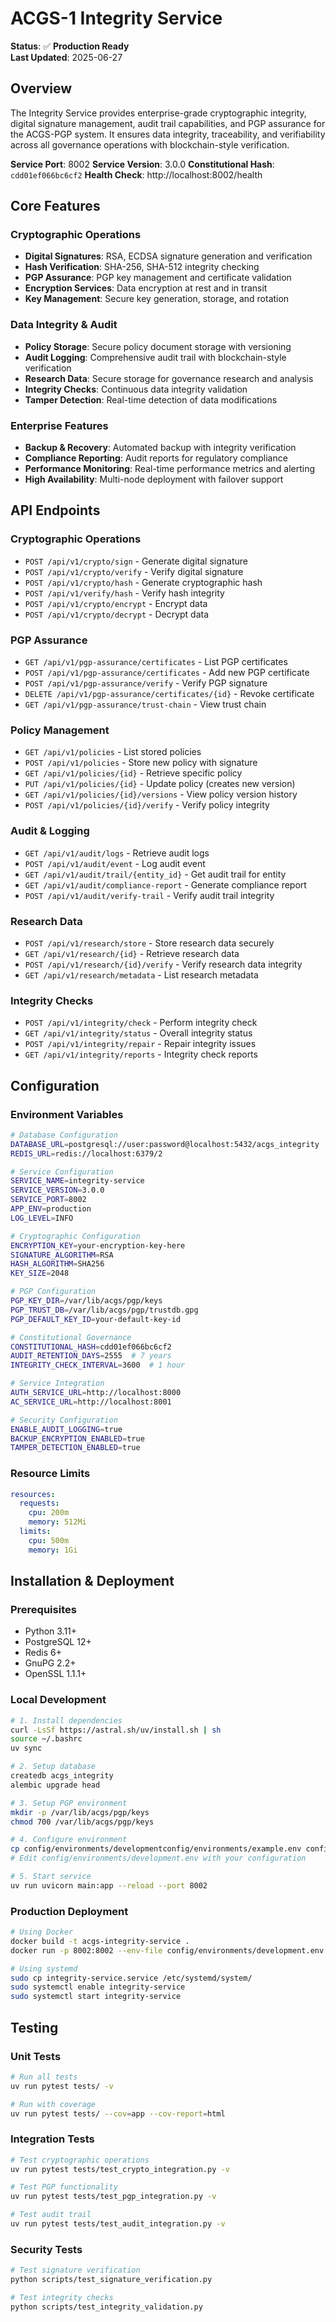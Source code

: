 # ACGS-1 Integrity Service

**Status**: ✅ **Production Ready**  
**Last Updated**: 2025-06-27

## Overview

The Integrity Service provides enterprise-grade cryptographic integrity, digital signature management, audit trail capabilities, and PGP assurance for the ACGS-PGP system. It ensures data integrity, traceability, and verifiability across all governance operations with blockchain-style verification.

**Service Port**: 8002
**Service Version**: 3.0.0
**Constitutional Hash**: `cdd01ef066bc6cf2`
**Health Check**: http://localhost:8002/health

## Core Features

### Cryptographic Operations

- **Digital Signatures**: RSA, ECDSA signature generation and verification
- **Hash Verification**: SHA-256, SHA-512 integrity checking
- **PGP Assurance**: PGP key management and certificate validation
- **Encryption Services**: Data encryption at rest and in transit
- **Key Management**: Secure key generation, storage, and rotation

### Data Integrity & Audit

- **Policy Storage**: Secure policy document storage with versioning
- **Audit Logging**: Comprehensive audit trail with blockchain-style verification
- **Research Data**: Secure storage for governance research and analysis
- **Integrity Checks**: Continuous data integrity validation
- **Tamper Detection**: Real-time detection of data modifications

### Enterprise Features

- **Backup & Recovery**: Automated backup with integrity verification
- **Compliance Reporting**: Audit reports for regulatory compliance
- **Performance Monitoring**: Real-time performance metrics and alerting
- **High Availability**: Multi-node deployment with failover support

## API Endpoints

### Cryptographic Operations

- `POST /api/v1/crypto/sign` - Generate digital signature
- `POST /api/v1/crypto/verify` - Verify digital signature
- `POST /api/v1/crypto/hash` - Generate cryptographic hash
- `POST /api/v1/verify/hash` - Verify hash integrity
- `POST /api/v1/crypto/encrypt` - Encrypt data
- `POST /api/v1/crypto/decrypt` - Decrypt data

### PGP Assurance

- `GET /api/v1/pgp-assurance/certificates` - List PGP certificates
- `POST /api/v1/pgp-assurance/certificates` - Add new PGP certificate
- `POST /api/v1/pgp-assurance/verify` - Verify PGP signature
- `DELETE /api/v1/pgp-assurance/certificates/{id}` - Revoke certificate
- `GET /api/v1/pgp-assurance/trust-chain` - View trust chain

### Policy Management

- `GET /api/v1/policies` - List stored policies
- `POST /api/v1/policies` - Store new policy with signature
- `GET /api/v1/policies/{id}` - Retrieve specific policy
- `PUT /api/v1/policies/{id}` - Update policy (creates new version)
- `GET /api/v1/policies/{id}/versions` - View policy version history
- `POST /api/v1/policies/{id}/verify` - Verify policy integrity

### Audit & Logging

- `GET /api/v1/audit/logs` - Retrieve audit logs
- `POST /api/v1/audit/event` - Log audit event
- `GET /api/v1/audit/trail/{entity_id}` - Get audit trail for entity
- `GET /api/v1/audit/compliance-report` - Generate compliance report
- `POST /api/v1/audit/verify-trail` - Verify audit trail integrity

### Research Data

- `POST /api/v1/research/store` - Store research data securely
- `GET /api/v1/research/{id}` - Retrieve research data
- `POST /api/v1/research/{id}/verify` - Verify research data integrity
- `GET /api/v1/research/metadata` - List research metadata

### Integrity Checks

- `POST /api/v1/integrity/check` - Perform integrity check
- `GET /api/v1/integrity/status` - Overall integrity status
- `POST /api/v1/integrity/repair` - Repair integrity issues
- `GET /api/v1/integrity/reports` - Integrity check reports

## Configuration

### Environment Variables

```bash
# Database Configuration
DATABASE_URL=postgresql://user:password@localhost:5432/acgs_integrity
REDIS_URL=redis://localhost:6379/2

# Service Configuration
SERVICE_NAME=integrity-service
SERVICE_VERSION=3.0.0
SERVICE_PORT=8002
APP_ENV=production
LOG_LEVEL=INFO

# Cryptographic Configuration
ENCRYPTION_KEY=your-encryption-key-here
SIGNATURE_ALGORITHM=RSA
HASH_ALGORITHM=SHA256
KEY_SIZE=2048

# PGP Configuration
PGP_KEY_DIR=/var/lib/acgs/pgp/keys
PGP_TRUST_DB=/var/lib/acgs/pgp/trustdb.gpg
PGP_DEFAULT_KEY_ID=your-default-key-id

# Constitutional Governance
CONSTITUTIONAL_HASH=cdd01ef066bc6cf2
AUDIT_RETENTION_DAYS=2555  # 7 years
INTEGRITY_CHECK_INTERVAL=3600  # 1 hour

# Service Integration
AUTH_SERVICE_URL=http://localhost:8000
AC_SERVICE_URL=http://localhost:8001

# Security Configuration
ENABLE_AUDIT_LOGGING=true
BACKUP_ENCRYPTION_ENABLED=true
TAMPER_DETECTION_ENABLED=true
```

### Resource Limits

```yaml
resources:
  requests:
    cpu: 200m
    memory: 512Mi
  limits:
    cpu: 500m
    memory: 1Gi
```

## Installation & Deployment

### Prerequisites

- Python 3.11+
- PostgreSQL 12+
- Redis 6+
- GnuPG 2.2+
- OpenSSL 1.1.1+

### Local Development

```bash
# 1. Install dependencies
curl -LsSf https://astral.sh/uv/install.sh | sh
source ~/.bashrc
uv sync

# 2. Setup database
createdb acgs_integrity
alembic upgrade head

# 3. Setup PGP environment
mkdir -p /var/lib/acgs/pgp/keys
chmod 700 /var/lib/acgs/pgp/keys

# 4. Configure environment
cp config/environments/developmentconfig/environments/example.env config/environments/development.env
# Edit config/environments/development.env with your configuration

# 5. Start service
uv run uvicorn main:app --reload --port 8002
```

### Production Deployment

```bash
# Using Docker
docker build -t acgs-integrity-service .
docker run -p 8002:8002 --env-file config/environments/development.env acgs-integrity-service

# Using systemd
sudo cp integrity-service.service /etc/systemd/system/
sudo systemctl enable integrity-service
sudo systemctl start integrity-service
```

## Testing

### Unit Tests

```bash
# Run all tests
uv run pytest tests/ -v

# Run with coverage
uv run pytest tests/ --cov=app --cov-report=html
```

### Integration Tests

```bash
# Test cryptographic operations
uv run pytest tests/test_crypto_integration.py -v

# Test PGP functionality
uv run pytest tests/test_pgp_integration.py -v

# Test audit trail
uv run pytest tests/test_audit_integration.py -v
```

### Security Tests

```bash
# Test signature verification
python scripts/test_signature_verification.py

# Test integrity checks
python scripts/test_integrity_validation.py
```
